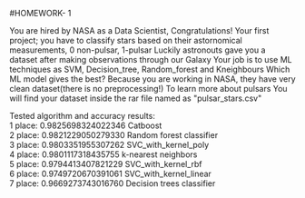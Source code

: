 #HOMEWORK- 1 

 You are hired by NASA as a Data Scientist, Congratulations!
 Your first project;  you have to classify stars based on their astornomical measurements,  0 non-pulsar, 1-pulsar
 Luckily astronouts gave  you a dataset after making observations through our Galaxy
 Your job is to use ML techniques as SVM, Decision_tree, Random_forest and Kneighbours
 Which ML model gives the best?
 Because you are working in NASA, they have very clean dataset(there is no preprocessing!)
 To learn more about pulsars
 You will find your dataset inside the rar file named as "pulsar_stars.csv"
 
 Tested algorithm and accuracy results:\
1 place: 0.9825698324022346 Catboost                       
2 place: 0.9821229050279330 Random forest classifier        
3 place: 0.9803351955307262 SVC_with_kernel_poly            
4 place: 0.9801117318435755 k-nearest neighbors             
5 place: 0.9794413407821229 SVC_with_kernel_rbf             
6 place: 0.9749720670391061 SVC_with_kernel_linear          
7 place: 0.9669273743016760 Decision trees classifier     
